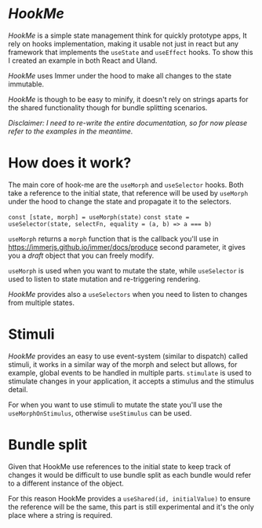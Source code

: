 # _HookMe_

_HookMe_ is a simple state management think for quickly prototype apps,
It rely on hooks implementation, making it usable not just in react but any framework that implements the `useState` and `useEffect` hooks.
To show this I created an example in both React and Uland.

_HookMe_ uses Immer under the hood to make all changes to the state immutable.

_HookMe_ is though to be easy to minify, it doesn't rely on strings aparts for the shared functionality though for bundle splitting scenarios.

_Disclaimer: I need to re-write the entire documentation, so for now please refer to the examples in the meantime._

# How does it work?

The main core of hook-me are the `useMorph` and `useSelector` hooks.
Both take a reference to the initial state, that reference will be used by `useMorph` under the hood to change the state and propagate it to the selectors.

`const [state, morph] = useMorph(state)`
`const state = useSelector(state, selectFn, equality = (a, b) => a === b)`

`useMorph` returns a `morph` function that is the callback you'll use in https://immerjs.github.io/immer/docs/produce second parameter, it gives you a _draft_ object that you can freely modify.

`useMorph` is used when you want to mutate the state, while `useSelector` is used to listen to state mutation and re-triggering rendering.

_HookMe_ provides also a `useSelectors` when you need to listen to changes from multiple states.

# Stimuli

_HookMe_ provides an easy to use event-system (similar to dispatch) called stimuli, it works in a similar way of the morph and select but allows, for example, global events to be handled in multiple parts.
`stimulate` is used to stimulate changes in your application, it accepts a stimulus and the stimulus detail.

For when you want to use stimuli to mutate the state you'll use the `useMorphOnStimulus`, otherwise `useStimulus` can be used.

# Bundle split

Given that HookMe use references to the initial state to keep track of changes it would be difficult to use bundle split as each bundle would refer to a different instance of the object.

For this reason HookMe provides a `useShared(id, initialValue)` to ensure the reference will be the same, this part is still experimental and it's the only place where a string is required.
